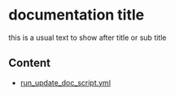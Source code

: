 # documentation title
this is a usual text to show after title or sub title

## Content
- [run_update_doc_script.yml](https://github.com/mursalatul/github-doc-gen//tree/main/run_update_doc_script.yml)
